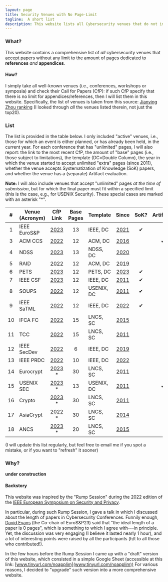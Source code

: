 ```yaml
---
layout: page
title: Security Venues with No Page-Limit
tagline:  A short list
description: This website lists all Cybersecurity venues that do not impose any limit to the length of the References/Appendices in the submitted papers
---
```



### What?

This website contains a comprehensive list of _all_ cybersecurity venues that accept papers without any limit to the amount of pages dedicated to **references** _and_ **appendices**.

#### How?

I simply take all well-known venues (i.e., conferences, workshops or symposia) and check their Call for Papers (CfP): if such CfP specify that there is no limit for appendices/references, then I will list them in this website. Specifically, the list of venues is taken from this source: [Jianying Zhou ranking](http://jianying.space/conference-ranking.html) (I looked through _all_ the venues listed therein, not just the top20).

### List
The list is provided in the table below. I only included "active" venues, i.e., those for which an event is either planned, or has already been held, in the current year.
For each conference that has "unlimited" pages, I will also report: the link to the most recent CfP, the amount of "base" pages (i.e., those subject to limitations), the template (DC=Double Column), the year in which the venue started to accept unlimited "extra" pages (since 2011), whether the venue accepts Systematization of Knowledge (SoK) papers, and whether the venue has a (separate) Artifact evaluation.

**Note:** I will also include venues that accept "unlimited" pages _at the time of submission_, but for which the final paper must fit within a specified limit (this is the case, e.g., for USENIX Security). These special cases are marked with an asterisk "*".




|  #  | Venue (Acronym) |                                 CfP Link                                  | Base Pages | Template   |                                 Since                                 | SoK? | Artifact? |
|:---:|-----------------|:-------------------------------------------------------------------------:|:----------:|------------|:---------------------------------------------------------------------:|:----:|:---------:|
|  1  | IEEE EuroS&P    |       [2023](https://www.ieee-security.org/TC/EuroSP2023/cfp.html)        |     13     | IEEE, DC   |     [2021](https://www.ieee-security.org/TC/EuroSP2021/cfp.html)      |  ✔   |           |
|  3  | ACM CCS         | [2022](https://www.sigsac.org/ccs/CCS2022/call-for/call-for-papers.html)  |     12     | ACM, DC    | [2016](https://www.sigsac.org/ccs/CCS2016/call-for-papers/index.html) |      |     ✔     |
|  4  | NDSS            |     [2023](https://www.ndss-symposium.org/ndss2023/call-for-papers/)      |     13     | NDSS, DC   |   [2020](https://www.ndss-symposium.org/ndss2020/call-for-papers/)    |      |           |
|  5  | RAID            |              [2022](https://raid2022.cs.ucy.ac.cy/call.html)              |     12     | ACM, DC    |          [2019](http://www.raid-2019.org/callForPapers.html)          |      |           |
|  6  | PETS            |   [2023](https://petsymposium.org/authors23.php#submission-guidelines)    |     12     | PETS, DC   | [2023](https://petsymposium.org/authors23.php#submission-guidelines)  |  ✔   |           |
|  7  | IEEE CSF        |         [2023](https://www.ieee-security.org/TC/CSF2023/cfp.html)         |     12     | IEEE, DC   |         [2011](http://csf2011.inria.fr/call-for-papers.html)          |  ✔   |           |
|  8  | SOUPS           |    [2022](https://www.usenix.org/conference/soups2022/call-for-papers)    |     12     | USENIX, DC |          [2011](http://cups.cs.cmu.edu/soups/2011/cfp.html)           |  ✔   |           |
|  9  | IEEE SaTML      |                [2022](https://satml.org/participate-cfp/)                 |     12     | IEEE, DC   |              [2022](https://satml.org/participate-cfp/)               |  ✔   |           |
| 10  | IFCA FC         |                   [2022](http://fc23.ifca.ai/cfp.html)                    |     15     | LNCS, SC   |                 [2015](http://fc15.ifca.ai/cfp.html)                  |      |           |
| 11  | TCC             |           [2022](https://tcc.iacr.org/2022/papersubmission.php)           |     15     | LNCS, SC   |        [2011](https://www.iacr.org/workshops/tcc2011/cfp.html)        |      |           |
| 12  | IEEE SecDev     |                [2022](https://secdev.ieee.org/2022/papers)                |     6      | IEEE, DC   |             [2019](https://secdev.ieee.org/2019/papers/)              |      |           |
| 13  | IEEE PRDC       |          [2022](http://prdc.dependability.org/PRDC2022/cfp.html)          |     10     | IEEE, DC   |        [2022](http://prdc.dependability.org/PRDC2022/cfp.html)        |      |           |
| 14  | Eurocrypt       |   [2023](https://eurocrypt.iacr.org/2023/papersubmission.php)         *   |     30     | LNCS, SC   |    [2011](https://www.iacr.org/conferences/eurocrypt2011/cfp.php)     |      |           |
| 15  | USENIX SEC      | [2023](https://www.usenix.org/sites/default/files/sec23_cfp_092722.pdf) * |     13     | USENIX, DC |  [2011](https://www.usenix.org/legacy/events/sec11/cfp/sec11cfp.pdf)  |      |     ✔     |
| 16  | Crypto          |         [2023](https://crypto.iacr.org/2023/callforpapers.php) *          |     30     | LNCS, SC   |     [2011](https://www.iacr.org/conferences/crypto2011/cfp.html)      |      |           |
| 17  | AsiaCrypt       |       [2022](https://asiacrypt.iacr.org/2022/files/AC22-CFP.pdf) *        |     30     | LNCS, SC   |  [2014](https://www.iacr.org/conferences/asiacrypt2014/index-1.htm)   |      |           |
| 18  | ANCS            |      [2023](https://sulab-sever.u-aizu.ac.jp/ACNS2023/cfp.html)   *       |     20     | LNCS, SC   |             [2015](http://acns2015.cs.columbia.edu/cfp/)              |      |           |




(I will update this list regularly, but feel free to email me if you spot a mistake, or if you want to "refresh" it sooner)

### Why?
**under construction**



#### Backstory

This website was inspired by the "Rump Session" during the 2022 edition of the [IEEE European Symposium on Security and Privacy](https://www.ieee-security.org/TC/EuroSP2022/program.html).

In particular, during such Rump Session, I gave a talk in which I discussed about the length of papers in Cybersecurity Conferences. Funnily enough, [David Evans](https://www.cs.virginia.edu/~evans/) (the Co-chair of EuroS&P23) said that "the ideal length of a paper is 0 pages", which is something to which I agree with---in principle. Yet, the discussion was very engaging (I believe it lasted nearly 1 hour), and a lot of interesting points were raised by all the participants (h/t to all those who contributed!).

In the few hours before the Rump Session I came up with a "draft" version of this website, which consisted in a simple Google Sheet (accessible at this link: [www.tinyurl.com/noapplim](www.tinyurl.com/noapplim)) 
For various reasons, I decided to "upgrade" such version into a more comprehensive website.





